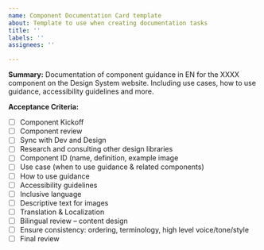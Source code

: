 ```yaml
---
name: Component Documentation Card template
about: Template to use when creating documentation tasks
title: ''
labels: ''
assignees: ''

---
```


**Summary:** Documentation of component guidance in EN for the XXXX component on the Design System website.
Including use cases, how to use guidance, accessibility guidelines and more.

**Acceptance Criteria:**

- [ ] Component Kickoff
- [ ] Component review
- [ ] Sync with Dev and Design
- [ ] Research and consulting other design libraries
- [ ] Component ID (name, definition, example image 
- [ ] Use case (when to use guidance & related components)  
- [ ] How to use guidance 
- [ ] Accessibility guidelines
- [ ] Inclusive language
- [ ] Descriptive text for images
- [ ] Translation & Localization
- [ ] Bilingual review – content design
- [ ] Ensure consistency: ordering, terminology, high level voice/tone/style 
- [ ] Final review
